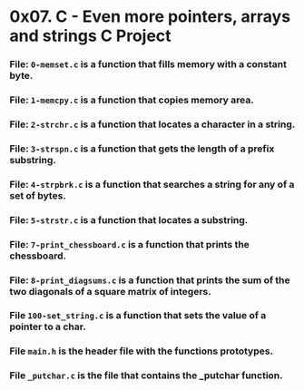 # 0x07. C - Even more pointers, arrays and strings C Project
### File: `0-memset.c` is a function that fills memory with a constant byte.

### File: `1-memcpy.c` is a function that copies memory area.

### File: `2-strchr.c` is a function that locates a character in a string.

### File: `3-strspn.c` is a function that gets the length of a prefix substring.

### File: `4-strpbrk.c` is a function that searches a string for any of a set of bytes.

### File: `5-strstr.c` is a function that locates a substring.

### File: `7-print_chessboard.c` is a function that prints the chessboard.

### File: `8-print_diagsums.c` is a function that prints the sum of the two diagonals of a square matrix of integers.

### File `100-set_string.c` is a function that sets the value of a pointer to a char.

### File `main.h` is the header file with the functions prototypes.

### File `_putchar.c` is the file that contains the _putchar function.

